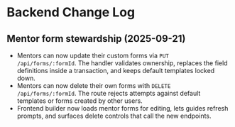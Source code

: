 # Backend Change Log

## Mentor form stewardship (2025-09-21)
- Mentors can now update their custom forms via `PUT /api/forms/:formId`. The handler validates ownership, replaces the field definitions inside a transaction, and keeps default templates locked down.
- Mentors can now delete their own forms with `DELETE /api/forms/:formId`. The route rejects attempts against default templates or forms created by other users.
- Frontend builder now loads mentor forms for editing, lets guides refresh prompts, and surfaces delete controls that call the new endpoints.
